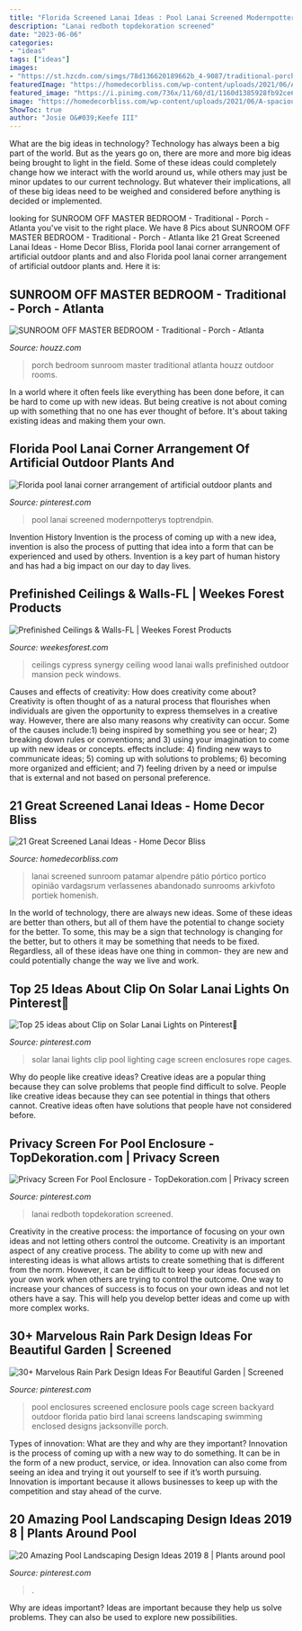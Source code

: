 ```yaml
---
title: "Florida Screened Lanai Ideas : Pool Lanai Screened Modernpotterys Toptrendpin"
description: "Lanai redboth topdekoration screened"
date: "2023-06-06"
categories:
- "ideas"
tags: ["ideas"]
images:
- "https://st.hzcdn.com/simgs/78d136620189662b_4-9087/traditional-porch.jpg"
featuredImage: "https://homedecorbliss.com/wp-content/uploads/2021/06/A-spacious-screen-lanai-with-wooden-framing-and-metal-chairs-on-the-side.jpg"
featured_image: "https://i.pinimg.com/736x/11/60/d1/1160d1385928fb92ce65ddebaa6f91fa.jpg"
image: "https://homedecorbliss.com/wp-content/uploads/2021/06/A-spacious-screen-lanai-with-wooden-framing-and-metal-chairs-on-the-side.jpg"
ShowToc: true
author: "Josie O&#039;Keefe III"
---
```



What are the big ideas in technology?
Technology has always been a big part of the world. But as the years go on, there are more and more big ideas being brought to light in the field. Some of these ideas could completely change how we interact with the world around us, while others may just be minor updates to our current technology. But whatever their implications, all of these big ideas need to be weighed and considered before anything is decided or implemented.

	

		
looking for SUNROOM OFF MASTER BEDROOM - Traditional - Porch - Atlanta you've visit to the right place. We have 8 Pics about SUNROOM OFF MASTER BEDROOM - Traditional - Porch - Atlanta like 21 Great Screened Lanai Ideas - Home Decor Bliss, Florida pool lanai corner arrangement of artificial outdoor plants and and also Florida pool lanai corner arrangement of artificial outdoor plants and. Here it is:
		
    
## SUNROOM OFF MASTER BEDROOM - Traditional - Porch - Atlanta

<img loading=lazy src="https://st.hzcdn.com/simgs/78d136620189662b_4-9087/traditional-porch.jpg" onerror="this.onerror=null;this.src='https://tse1.mm.bing.net/th?id=OIP.Xd8MhCLO_hM4FGz5megSfQHaE7&amp;pid=15.1';" alt="SUNROOM OFF MASTER BEDROOM - Traditional - Porch - Atlanta">

_Source: houzz.com_

>porch bedroom sunroom master traditional atlanta houzz outdoor rooms. 

	

In a world where it often feels like everything has been done before, it can be hard to come up with new ideas. But being creative is not about coming up with something that no one has ever thought of before. It's about taking existing ideas and making them your own.

    
## Florida Pool Lanai Corner Arrangement Of Artificial Outdoor Plants And

<img loading=lazy src="https://i.pinimg.com/736x/11/60/d1/1160d1385928fb92ce65ddebaa6f91fa.jpg" onerror="this.onerror=null;this.src='https://tse4.mm.bing.net/th?id=OIP.jeZj1gUid0l-ER4vdaFUSAHaHt&amp;pid=15.1';" alt="Florida pool lanai corner arrangement of artificial outdoor plants and">

_Source: pinterest.com_

>pool lanai screened modernpotterys toptrendpin. 

	

Invention History
Invention is the process of coming up with a new idea, invention is also the process of putting that idea into a form that can be experienced and used by others. Invention is a key part of human history and has had a big impact on our day to day lives.

    
## Prefinished Ceilings &amp; Walls-FL | Weekes Forest Products

<img loading=lazy src="http://www.weekesforest.com/wp-content/uploads/2016/10/Synergy-Brochure.jpg" onerror="this.onerror=null;this.src='https://tse2.mm.bing.net/th?id=OIP.2kE8_czwJOWvXXQ5dYKQIgHaHa&amp;pid=15.1';" alt="Prefinished Ceilings &amp; Walls-FL | Weekes Forest Products">

_Source: weekesforest.com_

>ceilings cypress synergy ceiling wood lanai walls prefinished outdoor mansion peck windows. 

	

Causes and effects of creativity: How does creativity come about?
Creativity is often thought of as a natural process that flourishes when individuals are given the opportunity to express themselves in a creative way. However, there are also many reasons why creativity can occur. Some of the causes include:1) being inspired by something you see or hear; 2) breaking down rules or conventions; and 3) using your imagination to come up with new ideas or concepts. effects include: 4) finding new ways to communicate ideas; 5) coming up with solutions to problems; 6) becoming more organized and efficient; and 7) feeling driven by a need or impulse that is external and not based on personal preference.

    
## 21 Great Screened Lanai Ideas - Home Decor Bliss

<img loading=lazy src="https://homedecorbliss.com/wp-content/uploads/2021/06/A-spacious-screen-lanai-with-wooden-framing-and-metal-chairs-on-the-side.jpg" onerror="this.onerror=null;this.src='https://tse1.mm.bing.net/th?id=OIP.lkrz_QR0wQxjNByKCyq5pgHaE8&amp;pid=15.1';" alt="21 Great Screened Lanai Ideas - Home Decor Bliss">

_Source: homedecorbliss.com_

>lanai screened sunroom patamar alpendre pátio pórtico portico opinião vardagsrum verlassenes abandonado sunrooms arkivfoto portiek homenish. 

	

In the world of technology, there are always new ideas. Some of these ideas are better than others, but all of them have the potential to change society for the better. To some, this may be a sign that technology is changing for the better, but to others it may be something that needs to be fixed. Regardless, all of these ideas have one thing in common- they are new and could potentially change the way we live and work.

    
## Top 25 Ideas About Clip On Solar Lanai Lights On Pinterest📍

<img loading=lazy src="https://s-media-cache-ak0.pinimg.com/736x/d7/e9/93/d7e99360b55f89e0b1036f38f1ce5de6.jpg" onerror="this.onerror=null;this.src='https://tse1.mm.bing.net/th?id=OIP.THzCgGX7ZuTM41AhjPqfkAHaJ4&amp;pid=15.1';" alt="Top 25 ideas about Clip on Solar Lanai Lights on Pinterest📍">

_Source: pinterest.com_

>solar lanai lights clip pool lighting cage screen enclosures rope cages. 

	

Why do people like creative ideas?
Creative ideas are a popular thing because they can solve problems that people find difficult to solve. People like creative ideas because they can see potential in things that others cannot. Creative ideas often have solutions that people have not considered before.

    
## Privacy Screen For Pool Enclosure - TopDekoration.com | Privacy Screen

<img loading=lazy src="https://i.pinimg.com/736x/47/99/40/479940683aff24f2558ae9b0e3c8cbb9.jpg" onerror="this.onerror=null;this.src='https://tse2.mm.bing.net/th?id=OIP.Rd3uNtEfRlAb8xT4IHiH2wHaEK&amp;pid=15.1';" alt="Privacy Screen For Pool Enclosure - TopDekoration.com | Privacy screen">

_Source: pinterest.com_

>lanai redboth topdekoration screened. 

	

Creativity in the creative process: the importance of focusing on your own ideas and not letting others control the outcome.
Creativity is an important aspect of any creative process. The ability to come up with new and interesting ideas is what allows artists to create something that is different from the norm. However, it can be difficult to keep your ideas focused on your own work when others are trying to control the outcome. One way to increase your chances of success is to focus on your own ideas and not let others have a say. This will help you develop better ideas and come up with more complex works.

    
## 30+ Marvelous Rain Park Design Ideas For Beautiful Garden | Screened

<img loading=lazy src="https://i.pinimg.com/736x/a3/b5/7e/a3b57e6ace37de3f8ebaff2617ac58b4.jpg" onerror="this.onerror=null;this.src='https://tse1.mm.bing.net/th?id=OIP.AdQLHOjaAG5kYY3KVtekdQHaE7&amp;pid=15.1';" alt="30+ Marvelous Rain Park Design Ideas For Beautiful Garden | Screened">

_Source: pinterest.com_

>pool enclosures screened enclosure pools cage screen backyard outdoor florida patio bird lanai screens landscaping swimming enclosed designs jacksonville porch. 

	

Types of innovation: What are they and why are they important?
Innovation is the process of coming up with a new way to do something. It can be in the form of a new product, service, or idea. Innovation can also come from seeing an idea and trying it out yourself to see if it’s worth pursuing. Innovation is important because it allows businesses to keep up with the competition and stay ahead of the curve.

    
## 20 Amazing Pool Landscaping Design Ideas 2019 8 | Plants Around Pool

<img loading=lazy src="https://i.pinimg.com/736x/a4/f9/17/a4f917cea9444d6f3077dda0f0dab476.jpg" onerror="this.onerror=null;this.src='https://tse1.mm.bing.net/th?id=OIP.zs7WqD7yyXkMtolcMv7E0QHaJ3&amp;pid=15.1';" alt="20 Amazing Pool Landscaping Design Ideas 2019 8 | Plants around pool">

_Source: pinterest.com_

>. 

	

Why are ideas important?
Ideas are important because they help us solve problems. They can also be used to explore new possibilities.

